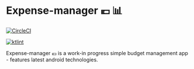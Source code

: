 # Expense-manager :euro: :bar_chart:

[![CircleCI](https://circleci.com/gh/godixyz/Expense-manager/tree/master.svg?style=svg)](https://circleci.com/gh/godixyz/Expense-manager/tree/master)

[![ktlint](https://img.shields.io/badge/code%20style-%E2%9D%A4-FF4081.svg)](https://ktlint.github.io/)

Expense-manager :euro: is a work-in progress simple budget management app - features latest android technologies.
